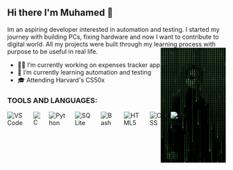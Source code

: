 ## Hi there I'm Muhamed 👋

<p>
    Im an aspiring developer interested in automation and testing. I started my journey with building PCs, fixing hardware and now I want to contribute to digital world.
  All my projects were built through my learning process with purpose to be useful in real life.
    <img align=right width=150 src="assets/matrix-neo.gif"/>
</p>
 
    
- 👨‍💻 I’m currently working on expenses tracker app
- 🔄 I’m currently learning automation and testing
- 🎓 Attending Harvard's CS50x


### TOOLS AND LANGUAGES:
<div style="display: flex;">
 <img align="left" alt="VSCode" width="40px" style="padding-right:20px;" src="https://cdn.jsdelivr.net/gh/devicons/devicon@latest/icons/vscode/vscode-original-wordmark.svg"/>
 <img align="left" alt="C" width="40px" style="padding-right:20px;" src="https://cdn.jsdelivr.net/gh/devicons/devicon@latest/icons/c/c-original.svg"/>
 <img align="left" alt="Python" width="40px" style="padding-right:20px;" src="https://cdn.jsdelivr.net/gh/devicons/devicon@latest/icons/python/python-plain.svg"/>
 <img align="left" alt="SQLite" width="40px" style="padding-right:20px;" src="https://cdn.jsdelivr.net/gh/devicons/devicon@latest/icons/sqlite/sqlite-original-wordmark.svg"/>
 <img align="left" alt="Bash" width="40px" style="padding-right:20px;" src="https://cdn.jsdelivr.net/gh/devicons/devicon@latest/icons/bash/bash-original.svg"/> 
 <img align="left" alt="HTML5" width="40px" style="padding-right:20px;" src="https://cdn.jsdelivr.net/gh/devicons/devicon@latest/icons/html5/html5-original-wordmark.svg" src="https://cdn.jsdelivr.net/gh/devicons/devicon@latest/icons/css3/css3-original-wordmark.svg"/>
 <img align="left" alt="CSS" width="40px" style="padding-right:20px;"  <img src="https://cdn.jsdelivr.net/gh/devicons/devicon@latest/icons/css3/css3-original-wordmark.svg"/>
 <img align="left" alt="Selenium" width="40px" style="padding-right:20px;" src="https://cdn.jsdelivr.net/gh/devicons/devicon@latest/icons/selenium/selenium-original.svg"/>
</div>
<br/>
